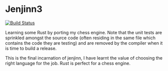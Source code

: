 # Jenjinn3

[![Build Status](https://travis-ci.com/maumay/Jenjinn3.svg?branch=master)](https://travis-ci.com/maumay/Jenjinn3)

Learning some Rust by porting my chess engine. Note that the unit tests are sprinkled amongst the source code (often residing in the same file which contains the code they are testing) and are removed by the compiler when it is time to build a release.

This is the final incarnation of jenjinn, I have learnt the value of choosing the right language for the job. Rust is perfect for a chess engine.

